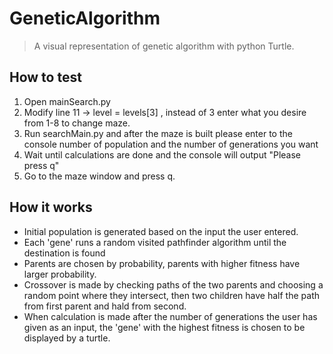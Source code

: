 # GeneticAlgorithm
> A visual representation of genetic algorithm with python Turtle. 

## How to test
1. Open mainSearch.py
2. Modify line 11 -> level = levels[3] ,  instead of 3 enter what you desire from 1-8 to change maze.
3. Run searchMain.py and after the maze is built please enter to the console number of population and the number of generations you want
4. Wait until calculations are done and the console will output "Please press q"
5. Go to the maze window and press q.

## How it works
* Initial population is generated based on the input the user entered.
* Each 'gene' runs a random visited pathfinder algorithm until the destination is found
* Parents are chosen by probability, parents with higher fitness have larger probability.
* Crossover is made by checking paths of the two parents and choosing a random point where they intersect, then two children have half the path from first parent and hald from second.
* When calculation is made after the number of generations the user has given as an input, the 'gene' with the highest fitness is chosen to be displayed by a turtle.
